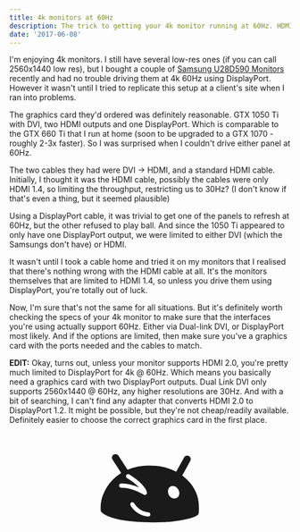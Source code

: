 ```yaml
---
title: 4k monitors at 60Hz
description: The trick to getting your 4k monitor running at 60Hz. HDMI 2.0, DisplayPort and DualLink DVI.
date: '2017-06-08'
---
```


I'm enjoying 4k monitors. I still have several low-res ones (if you can call 2560x1440 low res), but I bought a couple of [Samsung U28D590 Monitors](http://www.absolutegeeks.com/samsung-u28d590-4k-uhd-monitor-review/) recently and had no trouble driving them at 4k 60Hz using DisplayPort. However it wasn't until I tried to replicate this setup at a client's site when I ran into problems.

The graphics card they'd ordered was definitely reasonable. GTX 1050 Ti with DVI, two HDMI outputs and one DisplayPort. Which is comparable to the GTX 660 Ti that I run at home (soon to be upgraded to a GTX 1070 - roughly 2-3x faster). So I was surprised when I couldn't drive either panel at 60Hz.

The two cables they had were DVI -> HDMI, and a standard HDMI cable. Initially, I thought it was the HDMI cable, possibly the cables were only HDMI 1.4, so limiting the throughput, restricting us to 30Hz? (I don't know if that's even a thing, but it seemed plausible)

Using a DisplayPort cable, it was trivial to get one of the panels to refresh at 60Hz, but the other refused to play ball. And since the 1050 Ti appeared to only have one DisplayPort output, we were limited to either DVI (which the Samsungs don't have) or HDMI.

It wasn't until I took a cable home and tried it on my monitors that I realised that there's nothing wrong with the HDMI cable at all. It's the monitors themselves that are limited to HDMI 1.4, so unless you drive them using DisplayPort, you're totally out of luck.

Now, I'm sure that's not the same for all situations. But it's definitely worth checking the specs of your 4k monitor to make sure that the interfaces you're using actually support 60Hz. Either via Dual-link DVI, or DisplayPort most likely. And if the options are limited, then make sure you've a graphics card with the ports needed and the cables to match.

**EDIT:** Okay, turns out, unless your monitor supports HDMI 2.0, you're pretty much limited to DisplayPort for 4k @ 60Hz. Which means you basically need a graphics card with two DisplayPort outputs. Dual Link DVI only supports 2560x1440 @ 60Hz, any higher resolutions are 30Hz. And with a bit of searching, I can't find any adapter that converts HDMI 2.0 to DisplayPort 1.2. It might be possible, but they're not cheap/readily available. Definitely easier to choose the correct graphics card in the first place. 

<div style="text-align: center;">
<svg xmlns="http://www.w3.org/2000/svg" xmlns:xlink="http://www.w3.org/1999/xlink" version="1.1" viewBox="-30 -210 2570 2248" style="width: 200px; height: 200px;">
  <g transform="matrix(1 0 0 -1 0 1638)">
   <path fill="currentColor"
d="M1210 72q10 -1 19.5 2.5t17 9.5t12 14.5t4.5 18.5q0 49 -45 52q-55 4 -100 21t-81 39.5t-63 47.5t-45 46.5t-27.5 36.5t-10.5 16q-15 26 -43 26q-21 0 -34 -15.5t-13 -35.5q0 -14 5 -23q1 -3 12.5 -21.5t33.5 -45t55.5 -57.5t78.5 -59t100.5 -48t123.5 -25zM1817 485
q25 0 46 9.5t36 26t23.5 39t8.5 48.5q0 64 -47 117q-23 25 -48.5 38.5t-55.5 13.5q-26 0 -47 -10.5t-35 -27.5t-21.5 -40t-7.5 -48q0 -66 45 -117q45 -49 103 -49zM543 782q0 -20 13.5 -33.5t33.5 -13.5h18q59 0 119 -11.5t115.5 -29t103.5 -38t84 -38.5t57.5 -30t23.5 -13
q13 -8 26 -8q20 0 34 14.5t14 34.5l-1 11q-4 30 -23 64.5t-50 72.5q-31 39 -72 78t-92 80q-51 40 -93.5 69.5t-77.5 49.5q-15 6 -25 6q-20 0 -34.5 -12.5t-14.5 -36.5q0 -28 25 -42q75 -44 144 -98t132 -117q-224 93 -397 93q-63 0 -63 -52zM2382 269q0 -40 -2 -73.5
t-5 -61.5l-9 -10q-36 -50 -193 -93q-78 -22 -174 -39.5t-211 -30.5q-114 -13 -224 -18.5t-218 -5.5q-114 0 -243.5 6t-277.5 20q-146 13 -262 36t-203 52.5t-146 64t-89 70.5q-3 9 -5 31.5t-2 58.5q0 61 8 117t24 110t40.5 108t57.5 112q67 118 153.5 200.5t189.5 149.5
l-199 308q-14 20 -14 45q0 16 6 31t17 26t26 18t33 7q44 0 68 -37l210 -322q122 48 242 72.5t239 24.5q94 0 177.5 -8.5t161 -26t152 -45t149.5 -64.5l181 330q24 42 71 42q36 0 58.5 -25t22.5 -57q0 -24 -10 -41l-184 -336q77 -61 133 -118t94 -111q37 -53 66 -109.5
t49.5 -120t31 -134.5t10.5 -153z" />
  </g>

</svg>
</div>
